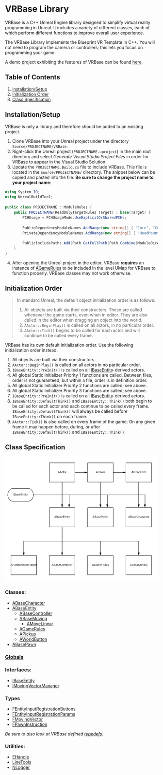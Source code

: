 # VRBase Library

VRBase is a C++ Unreal Engine library designed to simplify virtual reality programming in Unreal. It includes a variety of different classes, each of which perform different functions to improve overall user experience.

The VRBase Library implements the Blueprint VR Template in C++. You will not need to program the camera or controllers; this lets you focus on programming your game.

A demo project exhibiting the features of VRBase can be found [here](https://github.com/mmc-scholars/VRBaseDemo).

## Table of Contents
1. [Installation/Setup](#setup)
2. [Initialization Order](#order)
3. [Class Specification](#spec)

## Installation/Setup <a name="setup"></a>

VRBase is only a library and therefore should be added to an existing project.

1. Clone VRBase into your Unreal project under the directory `Source/PROJECTNAME/VRBase`.
2. Right-click the Unreal project (`PROJECTNAME.uproject`) in the main root directory and select _Generate Visual Studio Project Files_ in order for VRBase to appear in the Visual Studio Solution.
3. Update the `PROJECTNAME.Build.cs` file to include VRBase. This file is located in the `Source/PROJECTNAME/` directory. The snippet below can be copied and pasted into the file. **Be sure to change the project name to your project name**:
```cs
using System.IO;
using UnrealBuildTool;

public class PROJECTNAME : ModuleRules {
	public PROJECTNAME(ReadOnlyTargetRules Target) : base(Target) {
		PCHUsage = PCHUsageMode.UseExplicitOrSharedPCHs;

        PublicDependencyModuleNames.AddRange(new string[] { "Core", "CoreUObject", "Engine", "InputCore", "Slate", "SlateCore" });
        PrivateDependencyModuleNames.AddRange(new string[] { "HeadMountedDisplay", "SteamVR" });
        
        PublicIncludePaths.Add(Path.GetFullPath(Path.Combine(ModuleDirectory, "VRBase")));
    }
}
```

4. After opening the Unreal project in the editor, VRBase **requires** an instance of [AGameRules](Doc/AGameRules.md) to be included in the level UMap for VRBase to function properly. VRBase classes may not work otherwise.

## Initialization Order <a name="order"></a>

> In standard Unreal, the default object initialization order is as follows: 
> 1. All objects are built via their constructors. These are called whenever the game starts, even when in editor. They are also called in the editor when dragging an object into the world.
> 2. `AActor::BeginPlay()` is called on all actors, in no particular order.
> 3. `AActor::Tick()` begins to be called for each actor and will continue to be called every frame.


VRBase has its own default initialization order. Use the following initialization order instead:

1. All objects are built via their constructors.
2. `AActor::BeginPlay()` is called on all actors in no particular order.
3. `IBaseEntity::PreInit()` is called on all [IBaseEntity](Doc/IBaseEntity.md)-derived actors.
4. All global Static Initializer Priority 1 functions are called. Between files, order is not guaranteed, but within a file, order is in definition order.
5. All global Static Initializer Priority 2 functions are called; see above.
6. All global Static Initializer Priority 3 functions are called; see above.
7. `IBaseEntity::PreInit()` is called on all [IBaseEntity](Doc/IBaseEntity.md)-derived actors.
8. `IBaseEntity::DefaultThink()` and `IBaseEntity::Think()` both begin to be called for each actor and each continue to be called every frame. `IBaseEntity::DefaultThink()` will always be called before `IBaseEntity::Think()` on each frame.
9. `AActor::Tick()` is also called on every frame of the game. On any given frame it may happen before, during, or after `IBaseEntity::DefaultThink()` and `IBaseEntity::Think()`.

## Class Specification <a name="spec"></a>

![VRBase Class Diagram](./Doc/ClassDiagram.png "VRBase Class Diagram")

### Classes:
- [ABaseCharacter](Doc/ABaseCharacter.md)
- [ABaseEntity](Doc/ABaseEntity.md)
  - [ABaseController](Doc/ABaseController.md)
  - [ABaseMoving](Doc/ABaseMoving.md)
    - [AMoveLinear](Doc/AMoveLinear.md)
  - [AGameRules](Doc/AGameRules.md)
  - [APickup](Doc/APickup.md)
  - [AWorldButton](Doc/AWorldButton.md)
- [ABasePawn](Doc/ABasePawn.md)

### [Globals](Doc/globals.md)

### Interfaces:
- [IBaseEntity](Doc/IBaseEntity.md)
- [IMovingVectorManager](Doc/IMovingVectorManager.md)

### Types

- [FEntityInputRegistrationButtons](Doc/FEntityInputRegistrationButtons.md)
- [FEntityInputRegistrationParams](Doc/FEntityInputRegistrationParams.md)
- [FMovingVector](Doc/FMovingVector.md)
- [FPawnInstruction](Doc/FPawnInstruction.md)

_Be sure to also look at VRBase defined [typedefs](Doc/typedefs.md)._

### Utilities:

- [EHandle](Doc/EHandle.md)
- [LineTools](Doc/LineTools.md)
- [NLogger](Doc/NLogger.md)
